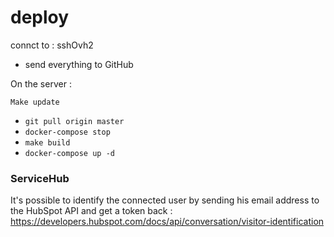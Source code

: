 # deploy


connct to : sshOvh2

- send everything to GitHub

On the server : 

```
Make update
```

- ``` git pull origin master ```
- ``` docker-compose stop ``` 
- ``` make build ```
- ``` docker-compose up -d ```


### ServiceHub 

It's possible to identify the connected user by sending his email address to the HubSpot API and get a token back : 
https://developers.hubspot.com/docs/api/conversation/visitor-identification